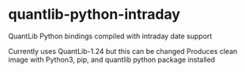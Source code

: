 # quantlib-python-intraday
QuantLib Python bindings compiled with intraday date support

Currently uses QuantLib-1.24 but this can be changed
Produces clean image with Python3, pip, and quantlib python package installed
